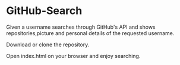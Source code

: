 # GitHub-Search
Given a username searches through GitHub's API and shows repositories,picture and personal details of the requested username.

Download or clone the repository.

Open index.html on your browser and enjoy searching.